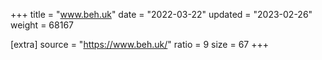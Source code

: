 +++
title = "www.beh.uk"
date = "2022-03-22"
updated = "2023-02-26"
weight = 68167

[extra]
source = "https://www.beh.uk/"
ratio = 9
size = 67
+++
